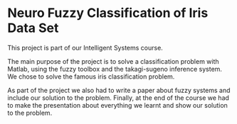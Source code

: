 # Neuro Fuzzy Classification of Iris Data Set
This project is part of our Intelligent Systems course.

The main purpose of the project is to solve a classification problem with Matlab, using the fuzzy toolbox and the takagi-sugeno inference system.
We chose to solve the famous iris classification problem.

As part of the project we also had to write a paper about fuzzy systems and include our solution to the problem.
Finally, at the end of the course we had to make the presentation about everything we learnt and show our solution to the problem.
